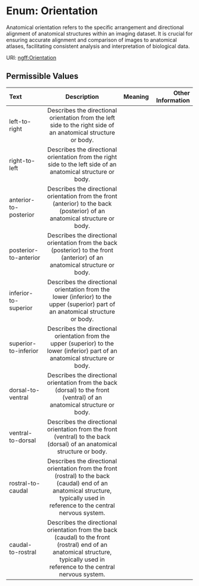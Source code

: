 
# Enum: Orientation

Anatomical orientation refers to the specific arrangement and directional alignment of anatomical structures within an imaging dataset. It is crucial for ensuring accurate alignment and comparison of images to anatomical atlases, facilitating consistent analysis and interpretation of biological data.

URI: [ngff:Orientation](https://w3id.org/ome/ngff/Orientation)


## Permissible Values

| Text | Description | Meaning | Other Information |
| :--- | :---: | :---: | ---: |
| left-to-right | Describes the directional orientation from the left side to the right side of an anatomical structure or body. |  |  |
| right-to-left | Describes the directional orientation from the right side to the left side of an anatomical structure or body. |  |  |
| anterior-to-posterior | Describes the directional orientation from the front (anterior) to the back (posterior) of an anatomical structure or body. |  |  |
| posterior-to-anterior | Describes the directional orientation from the back (posterior) to the front (anterior) of an anatomical structure or body. |  |  |
| inferior-to-superior | Describes the directional orientation from the lower (inferior) to the upper (superior) part of an anatomical structure or body. |  |  |
| superior-to-inferior | Describes the directional orientation from the upper (superior) to the lower (inferior) part of an anatomical structure or body. |  |  |
| dorsal-to-ventral | Describes the directional orientation from the back (dorsal) to the front (ventral) of an anatomical structure or body. |  |  |
| ventral-to-dorsal | Describes the directional orientation from the front (ventral) to the back (dorsal) of an anatomical structure or body. |  |  |
| rostral-to-caudal | Describes the directional orientation from the front (rostral) to the back (caudal) end of an anatomical structure, typically used in reference to the central nervous system. |  |  |
| caudal-to-rostral | Describes the directional orientation from the back (caudal) to the front (rostral) end of an anatomical structure, typically used in reference to the central nervous system. |  |  |

